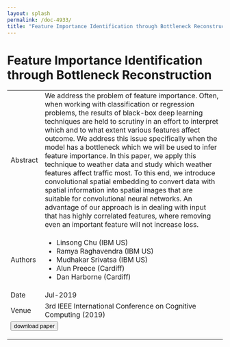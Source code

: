 ```yaml
---
layout: splash
permalink: /doc-4933/
title: "Feature Importance Identification through Bottleneck Reconstruction"
---
```


# Feature Importance Identification through Bottleneck Reconstruction

<table>
    <tbody>
    <tr>
        <td>Abstract</td>
        <td>We address the problem of feature importance. Often, when working with classification or regression problems, the results of black-box deep learning techniques are held to scrutiny in an effort to interpret which and to what extent various features affect outcome. We address this issue specifically when the model has a bottleneck which we will be used to infer feature importance. In this paper, we apply this technique to weather data and study which weather features affect traffic most. To this end, we introduce convolutional spatial embedding to convert data with spatial information into spatial images that are suitable for convolutional neural networks. An advantage of our approach is in dealing with input that has highly correlated features, where removing even an important feature will not increase loss.</td>
    </tr>
    <tr>
        <td>Authors</td>
        <td>
            <ul>
                <li>Linsong Chu (IBM US)</li>
                <li>Ramya Raghavendra (IBM US)</li>
                <li>Mudhakar Srivatsa (IBM US)</li>
                <li>Alun Preece (Cardiff)</li>
                <li>Dan Harborne (Cardiff)</li>
            </ul>
        </td>
    </tr>
    <tr>
        <td>Date</td>
        <td>Jul-2019</td>
    </tr>
    <tr>
        <td>Venue</td>
        <td>3rd IEEE International Conference on Cognitive Computing (2019)</td>
    </tr>
        <tr>
            <td colspan="2">
                <form method="get" action="https://ibm.box.com/v/doc-4933-paper">
                    <button type="submit">download paper</button>
                </form>
            </td>
        </tr>
    </tbody>
</table>
